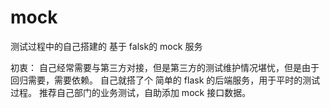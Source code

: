 # mock
测试过程中的自己搭建的 基于 falsk的 mock 服务

初衷：
自己经常需要与第三方对接，但是第三方的测试维护情况堪忧，但是由于回归需要，需要依赖。
自己就搭了个 简单的 flask 的后端服务，用于平时的测试过程。
推荐自己部门的业务测试，自助添加 mock 接口数据。

